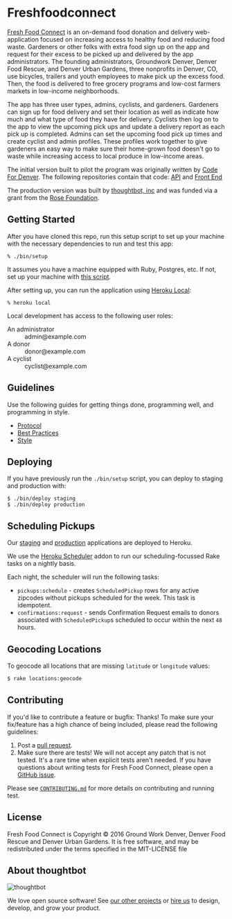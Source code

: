 # Freshfoodconnect

[Fresh Food Connect] is an on-demand food donation and delivery web-application
focused on increasing access to healthy food and reducing food waste. Gardeners
or other folks with extra food sign up on the app and request for their excess
to be picked up and delivered by the app administrators. The founding
administrators, Groundwork Denver, Denver Food Rescue, and Denver Urban Gardens,
three nonprofits in Denver, CO, use bicycles, trailers and youth employees to
make pick up the excess food. Then, the food is delivered to free grocery
programs and low-cost farmers markets in low-income neighborhoods.

The app has three user types, admins, cyclists, and gardeners. Gardeners can
sign up for food delivery and set their location as well as indicate how much
and what type of food they have for delivery. Cyclists then log on to the app to
view the upcoming pick ups and update a delivery report as each pick up is
completed. Admins can set the upcoming food pick up times and create cyclist and
admin profiles. These profiles work together to give gardeners an easy way to
make sure their home-grown food doesn't go to waste while increasing access to
local produce in low-income areas.

The initial version built to pilot the program was originally written by [Code
For Denver]. The following repositories contain that code: [API] and [Front End]

The production version was built by [thoughtbot, inc] and was funded via a grant
from the [Rose Foundation].

[Fresh Food Connect]: https://freshfoodconnect.org
[Code For Denver]: http://www.codefordenver.org/
[thoughtbot, inc]: https://thoughtbot.com
[API]: http//github.com/codefordenver/fresh-food-connect-api
[Front End]: https://github.com/codefordenver/fresh-food-connect
[Rose Foundation]: http://rosefdn.org/

## Getting Started

After you have cloned this repo, run this setup script to set up your machine
with the necessary dependencies to run and test this app:

    % ./bin/setup

It assumes you have a machine equipped with Ruby, Postgres, etc. If not, set up
your machine with [this script].

[this script]: https://github.com/thoughtbot/laptop

After setting up, you can run the application using [Heroku Local]:

    % heroku local

[Heroku Local]: https://devcenter.heroku.com/articles/heroku-local

Local development has access to the following user roles:

<dl>
  <dt>An administrator</dt>
  <dd>admin@example.com</dt>

  <dt>A donor</dt>
  <dd>donor@example.com</dt>

  <dt>A cyclist</dt>
  <dd>cyclist@example.com</dt>
</dl>

## Guidelines

Use the following guides for getting things done, programming well, and
programming in style.

* [Protocol](http://github.com/thoughtbot/guides/blob/master/protocol)
* [Best Practices](http://github.com/thoughtbot/guides/blob/master/best-practices)
* [Style](http://github.com/thoughtbot/guides/blob/master/style)

## Deploying

If you have previously run the `./bin/setup` script,
you can deploy to staging and production with:

    $ ./bin/deploy staging
    $ ./bin/deploy production

## Scheduling Pickups

Our [staging][] and [production][] applications are deployed to Heroku.

We use the [Heroku Scheduler][scheduler] addon to run our scheduling-focussed
Rake tasks on a nightly basis.

Each night, the scheduler will run the following tasks:

* `pickups:schedule` - creates `ScheduledPickup` rows for any active
  zipcodes without pickups scheduled for the week. This task is idempotent.
* `confirmations:request` - sends Confirmation Request emails to donors
  associated with `ScheduledPickup`s scheduled to occur within the next `48`
  hours.

## Geocoding Locations

To geocode all locations that are missing `latitude` or `longitude` values:

```bash
$ rake locations:geocode
```

[staging]: https://dashboard.heroku.com/apps/freshfoodconnect-staging
[production]: https://dashboard.heroku.com/apps/freshfoodconnect-production
[scheduler]: https://elements.heroku.com/addons/scheduler

## Contributing

If you'd like to contribute a feature or bugfix: Thanks! To make sure your
fix/feature has a high chance of being included, please read the following
guidelines:

1. Post a [pull request](https://github.com/thoughtbot/freshfoodconnect/compare/).
2. Make sure there are tests! We will not accept any patch that is not tested.
   It's a rare time when explicit tests aren't needed. If you have questions
   about writing tests for Fresh Food Connect, please open a
   [GitHub issue](https://github.com/thoughtbot/freshfoodconnect/issues).

Please see [`CONTRIBUTING.md`](./CONTRIBUTING.md) for more details on
contributing and running test.

## License

Fresh Food Connect is Copyright © 2016 Ground Work Denver, Denver Food Rescue and
Denver Urban Gardens. It is free software, and may be redistributed under the
terms specified in the MIT-LICENSE file

## About thoughtbot

![thoughtbot](https://thoughtbot.com/logo.png)

We love open source software!
See [our other projects][community] or
[hire us][hire] to design, develop, and grow your product.

[community]: https://thoughtbot.com/community?utm_source=github
[hire]: https://thoughtbot.com?utm_source=github
